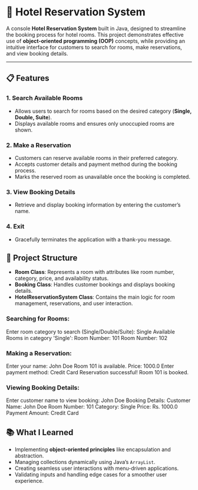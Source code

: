# 🏨 Hotel Reservation System

A console **Hotel Reservation System** built in Java, designed to streamline the booking process for hotel rooms. This project demonstrates effective use of **object-oriented programming (OOP)** concepts, while providing an intuitive interface for customers to search for rooms, make reservations, and view booking details.

---

## 📋 Features

### 1. **Search Available Rooms**
- Allows users to search for rooms based on the desired category (**Single, Double, Suite**).  
- Displays available rooms and ensures only unoccupied rooms are shown.  

### 2. **Make a Reservation**
- Customers can reserve available rooms in their preferred category.  
- Accepts customer details and payment method during the booking process.  
- Marks the reserved room as unavailable once the booking is completed.  

### 3. **View Booking Details**
- Retrieve and display booking information by entering the customer’s name.  

### 4. **Exit**
- Gracefully terminates the application with a thank-you message.  

## 📂 Project Structure
- **Room Class**: Represents a room with attributes like room number, category, price, and availability status.  
- **Booking Class**: Handles customer bookings and displays booking details.  
- **HotelReservationSystem Class**: Contains the main logic for room management, reservations, and user interaction.  

### Searching for Rooms:
Enter room category to search (Single/Double/Suite): Single
Available Rooms in category 'Single':
Room Number: 101
Room Number: 102

### Making a Reservation:
Enter your name: John Doe
Room 101 is available.
Price: 1000.0
Enter payment method: Credit Card
Reservation successful! Room 101 is booked.

### Viewing Booking Details:
Enter customer name to view booking: John Doe
Booking Details:
Customer Name: John Doe
Room Number: 101
Category: Single
Price: Rs. 1000.0
Payment Amount: Credit Card


## 📚 What I Learned
- Implementing **object-oriented principles** like encapsulation and abstraction.  
- Managing collections dynamically using Java’s `ArrayList`.  
- Creating seamless user interactions with menu-driven applications.  
- Validating inputs and handling edge cases for a smoother user experience.  
